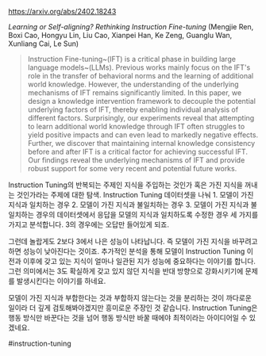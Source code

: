 https://arxiv.org/abs/2402.18243

*Learning or Self-aligning? Rethinking Instruction Fine-tuning* (Mengjie Ren, Boxi Cao, Hongyu Lin, Liu Cao, Xianpei Han, Ke Zeng, Guanglu Wan, Xunliang Cai, Le Sun)

> Instruction Fine-tuning~(IFT) is a critical phase in building large language models~(LLMs). Previous works mainly focus on the IFT's role in the transfer of behavioral norms and the learning of additional world knowledge. However, the understanding of the underlying mechanisms of IFT remains significantly limited. In this paper, we design a knowledge intervention framework to decouple the potential underlying factors of IFT, thereby enabling individual analysis of different factors. Surprisingly, our experiments reveal that attempting to learn additional world knowledge through IFT often struggles to yield positive impacts and can even lead to markedly negative effects. Further, we discover that maintaining internal knowledge consistency before and after IFT is a critical factor for achieving successful IFT. Our findings reveal the underlying mechanisms of IFT and provide robust support for some very recent and potential future works.

Instruction Tuning의 반복되는 주제인 지식을 주입하는 것인가 혹은 가진 지식을 꺼내는 것인가라는 주제에 대한 탐색. Instruction Tuning 데이터셋을 나눠 1. 모델이 가진 지식과 일치하는 경우 2. 모델이 가진 지식과 불일치하는 경우 3. 모델이 가진 지식과 불일치하는 경우의 데이터셋에서 응답을 모델의 지식과 일치하도록 수정한 경우 세 가지를 가지고 분석합니다. 3의 경우에는 오답만 들어있게 되죠.

그런데 놀랍게도 2보다 3에서 나은 성능이 나타납니다. 즉 모델이 가진 지식을 바꾸려고 하면 성능이 낮아진다는 것이죠. 추가적인 분석을 통해 모델이 Instruction Tuning 이전과 이후에 갖고 있는 지식이 얼마나 일관된 지가 성능에 중요하다는 이야기를 합니다. 그런 의미에서는 3도 확실하게 갖고 있지 않던 지식을 반대 방향으로 강화시키기에 문제를 발생시킨다는 이야기를 하네요.

모델이 가진 지식과 부합한다는 것과 부합하지 않는다는 것을 분리하는 것이 까다로운 일이라 더 깊게 검토해봐야겠지만 흥미로운 주장인 것 같습니다. Instruction Tuning은 행동 방식만 바꾼다는 것을 넘어 행동 방식만 바꿀 때에야 최적이라는 아이디어일 수 있겠네요.

#instruction-tuning 